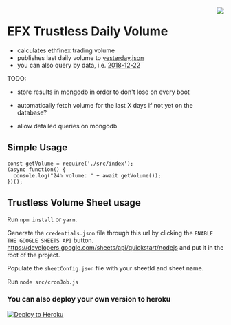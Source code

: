 <img src="https://avatars3.githubusercontent.com/u/33315316?s=200&v=4" align="right" />

# EFX Trustless Daily Volume

  - calculates ethfinex trading volume
  - publishes last daily volume to [yesterday.json](https://stats-sheet.herokuapp.com/api/v1/yesterday.json)
  - you can also query by data, i.e. [2018-12-22](https://stats-sheet.herokuapp.com/api/v1/date/2018/12/22)

TODO:

  - store results in mongodb in order to don't lose on every boot

  - automatically fetch volume for the last X days if not yet on the database?

  - allow detailed queries on mongodb

## Simple Usage

```
const getVolume = require('./src/index');
(async function() {
  console.log("24h volume: " + await getVolume());
})();
```

## Trustless Volume Sheet usage

Run `npm install` or `yarn`.

Generate the `credentials.json` file through this url by clicking the `ENABLE THE GOOGLE SHEETS API` button.
https://developers.google.com/sheets/api/quickstart/nodejs and put it in the root of the project.

Populate the `sheetConfig.json` file with your sheetId and sheet name.

Run `node src/cronJob.js`

### You can also deploy your own version to heroku

[![Deploy to Heroku](https://www.herokucdn.com/deploy/button.png)](https://heroku.com/deploy)

